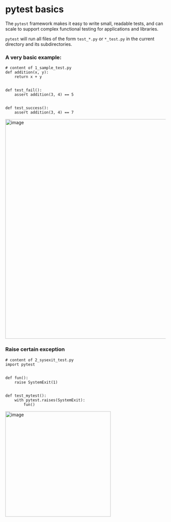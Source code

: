 # pytest basics
The `pytest` framework makes it easy to write small, readable tests, and can scale to support complex functional testing for applications and libraries.

`pytest` will run all files of the form `test_*.py` or `*_test.py` in the current directory and its subdirectories. 

### A very basic example:
```
# content of 1_sample_test.py
def addition(x, y):
    return x + y


def test_fail():
    assert addition(3, 4) == 5


def test_success():
    assert addition(3, 4) == 7
```
<img width="690" alt="image" src="https://user-images.githubusercontent.com/19406666/208868549-ab83a7c4-c7bc-403d-a31f-d0945b50d18e.png">

### Raise certain exception
```
# content of 2_sysexit_test.py
import pytest


def fun():
    raise SystemExit(1)


def test_mytest():
    with pytest.raises(SystemExit):
        fun()
```
<img width="331" alt="image" src="https://user-images.githubusercontent.com/19406666/208875321-fe29d437-020d-4376-9e65-7094ee8d0ec2.png">
